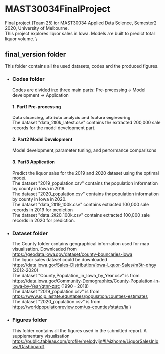 # MAST30034FinalProject #
Final project (Team 25) for MAST30034 Applied Data Science, Semester2 2020, University of Melbourne. \
This project explores liquor sales in Iowa. Models are built to predict total liquor volume. \
## final_version folder ###
This folder contains all the used datasets, codes and the produced figures. 
* ### Codes folder ###
  Codes are divided into three main parts: Pre-processing-> Model development -> Application
  #### 1. Part1 Pre-processing 
    Data cleansing, attribute analysis and feature engineering \
    The dataset "data_200k_latest.csv" contains the extracted 200,000 sale records for the model development part. 
  #### 2. Part2 Model Development 
    Model development, parameter tuning, and performance comparisons
  #### 3. Part3 Application 
    Predict the liquor sales for the 2019 and 2020 dataset using the optimal model. \
    The dataset "2019_population.csv" contains the population information by county in Iowa in 2019. \
    The dataset "2020_population.csv" contains the population information by county in Iowa in 2020. \
    The dataset "data_2019_100k.csv" contains extracted 100,000 sale records in 2019 for prediction  \
    The dataset "data_2020_100k.csv" contains extracted 100,000 sale records in 2020 for prediction.  
* ### Dataset folder ###
  The County folder contains geographical information used for map visualisation. Downloaded from https://geodata.iowa.gov/dataset/county-boundaries-iowa \
  The liquor sales dataset could be downloaded https://data.iowa.gov/Sales-Distribution/Iowa-Liquor-Sales/m3tr-qhgy (2012-2020) \
  The dataset "County_Population_in_Iowa_by_Year.csv" is from  https://data.iowa.gov/Community-Demographics/County-Population-in-Iowa-by-Year/qtnr-zsrc (1990 - 2018) \
  The dataset "2019_population.csv" is from https://www.icip.iastate.edu/tables/population/counties-estimates \
  The dataset "2020_population.csv" is from https://worldpopulationreview.com/us-counties/states/ia \
* ### Figures folder ###
  This folder contains all the figures used in the submitted report. 
  A supplementary visualisation https://public.tableau.com/profile/melodyjin#!/vizhome/LiquorSalesInIowa/Dashboard1
